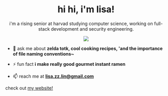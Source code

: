 <h1 align="center">hi hi, i'm lisa!</h1>

<p align="center"> i'm a rising senior at harvad studying computer science, working on full-stack development and security engineering. </p>

<div id="header" align="center">
  <img src="https://media2.giphy.com/media/JxFmWGrmynlCg/giphy.gif?cid=ecf05e4797vwhhjkowk2hiqe95jr4cyhzlzhn4yg7nb4l2tv&rid=giphy.gif&ct=g"/>
</div>

- 💬 ask me about **zelda totk, cool cooking recipes, 'and the importance of file naming conventions~**

- ⚡ fun fact **i make really good gourmet instant ramen**

- 📫 reach me at **lisa.zz.lin@gmail.com**

check out [my website!](https://lisalin.dev/)

